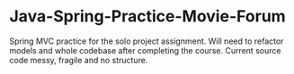 # Java-Spring-Practice-Movie-Forum

Spring MVC practice for the solo project assignment. Will need to refactor models and whole codebase after completing the course. Current source code messy, fragile and no structure. 
